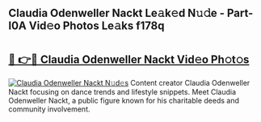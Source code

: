 ## Claudia Odenweller Nackt Le𝚊k𝚎d N𝚞𝚍e - Part-l0A Vid𝚎o Photos Le𝚊ks f178q

# <h2><a href="http://fb02fkd.evod.top/?m=Claudia+Odenweller+Nackt">🔗 👉🔴 Claudia Odenweller Nackt Vid𝚎o Ph𝚘t𝚘s</a></h2>

[![Claudia Odenweller Nackt N𝚞d𝚎s](https://i.imgur.com/8V9OHl7.gif)](http://fb02fkd.evod.top/?m=Claudia+Odenweller+Nackt)
Content creator Claudia Odenweller Nackt focusing on dance trends and lifestyle snippets. Meet Claudia Odenweller Nackt, a public figure known for his charitable deeds and community involvement. 
